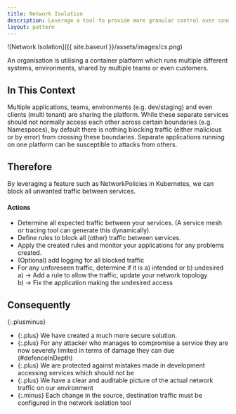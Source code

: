 ```yaml
---
title: Network Isolation
description: Leverage a tool to provide more granular control over connections to workloads.
layout: pattern
---
```


![Network Isolation]({{ site.baseurl }}/assets/images/cs.png)

An organisation is utilising a container platform which runs multiple different systems, environments, shared by multiple teams or even customers.


## In This Context

Multiple applications, teams, environments (e.g. dev/staging) and even clients (multi tenant) are sharing the platform. While these separate services should not normally access each other across certain boundaries (e.g. Namespaces),
by default there is nothing blocking traffic (either malicious or by error) from crossing these boundaries. 
Separate applications running on one platform can be susceptible to attacks from others.

## Therefore

By leveraging a feature such as NetworkPolicies in Kubernetes, we can block all unwanted traffic between services.

#### Actions
- Determine all expected traffic between your services. (A service mesh or tracing tool can generate this dynamically).
- Define rules to block all (other) traffic between services.
- Apply the created rules and monitor your applications for any problems created.
- (Optional) add logging for all blocked traffic
- For any unforeseen traffic, determine if it is a) intended or b) undesired <br/>
    a) -> Add a rule to allow the traffic, update your network topology<br/>
    b) -> Fix the application making the undesired access

## Consequently

{:.plusminus}
- {:.plus} We have created a much more secure solution.
- {:.plus} For any attacker who manages to compromise a service they are now severely limited in terms of damage they can due (#defenceInDepth)
- {:.plus} We are protected against mistakes made in development accessing services which should not be
- {:.plus} We have a clear and auditable picture of the actual network traffic on our environment
- {:.minus} Each change in the source, destination traffic must be configured in the network isolation tool
